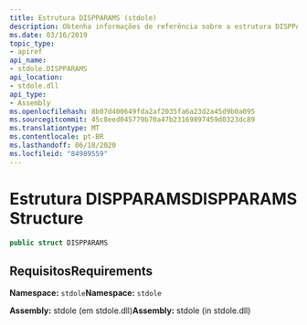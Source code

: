 ```yaml
---
title: Estrutura DISPPARAMS (stdole)
description: Obtenha informações de referência sobre a estrutura DISPPARAMS no .NET. A estrutura está no namespace stdole e no assembly stdole.
ms.date: 03/16/2019
topic_type:
- apiref
api_name:
- stdole.DISPPARAMS
api_location:
- stdole.dll
api_type:
- Assembly
ms.openlocfilehash: 8b07d400649fda2af2035fa6a23d2a45d9b0a095
ms.sourcegitcommit: 45c8eed045779b70a47b23169897459d0323dc89
ms.translationtype: MT
ms.contentlocale: pt-BR
ms.lasthandoff: 06/18/2020
ms.locfileid: "84989559"
---
```

# <a name="dispparams-structure"></a><span data-ttu-id="e4c74-104">Estrutura DISPPARAMS</span><span class="sxs-lookup"><span data-stu-id="e4c74-104">DISPPARAMS Structure</span></span>

```csharp
public struct DISPPARAMS
```

## <a name="requirements"></a><span data-ttu-id="e4c74-105">Requisitos</span><span class="sxs-lookup"><span data-stu-id="e4c74-105">Requirements</span></span>

<span data-ttu-id="e4c74-106">**Namespace:** `stdole`</span><span class="sxs-lookup"><span data-stu-id="e4c74-106">**Namespace:** `stdole`</span></span>

<span data-ttu-id="e4c74-107">**Assembly:** stdole (em stdole.dll)</span><span class="sxs-lookup"><span data-stu-id="e4c74-107">**Assembly:** stdole (in stdole.dll)</span></span>
